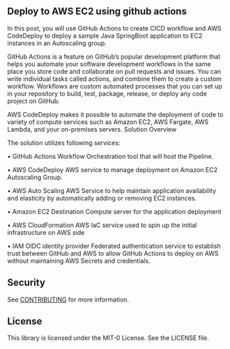 ## Deploy to AWS EC2 using github actions

In this post, you will use GitHub Actions to create CICD workflow and AWS CodeDeploy to deploy a sample Java SpringBoot application to EC2 instances in an Autoscaling group.

GitHub Actions is a feature on GitHub’s popular development platform that helps you automate your software development workflows in the same place you store code and collaborate on pull requests and issues. You can write individual tasks called actions, and combine them to create a custom workflow. Workflows are custom automated processes that you can set up in your repository to build, test, package, release, or deploy any code project on GitHub.

AWS CodeDeploy makes it possible to automate the deployment of code to variety of compute services such as Amazon EC2, AWS Fargate, AWS Lambda, and your on-premises servers.
Solution Overview

The solution utilizes following services:

•	GitHub Actions
Workflow Orchestration tool that will host the Pipeline. 

•	AWS CodeDeploy
AWS service to manage deployment on Amazon EC2 Autoscaling Group.

•	AWS Auto Scaling
AWS Service to help maintain application availability and elasticity by automatically adding or removing EC2 instances. 

•	Amazon EC2
Destination Compute server for the application deployment 

•	AWS CloudFormation
AWS IaC service used to spin up the initial infrastructure on AWS side

•	IAM OIDC identity provider
Federated authentication service to establish trust between GitHub and AWS to allow GitHub Actions to deploy on AWS without maintaining AWS Secrets and credentials. 

## Security

See [CONTRIBUTING](CONTRIBUTING.md#security-issue-notifications) for more information.

## License

This library is licensed under the MIT-0 License. See the LICENSE file.
